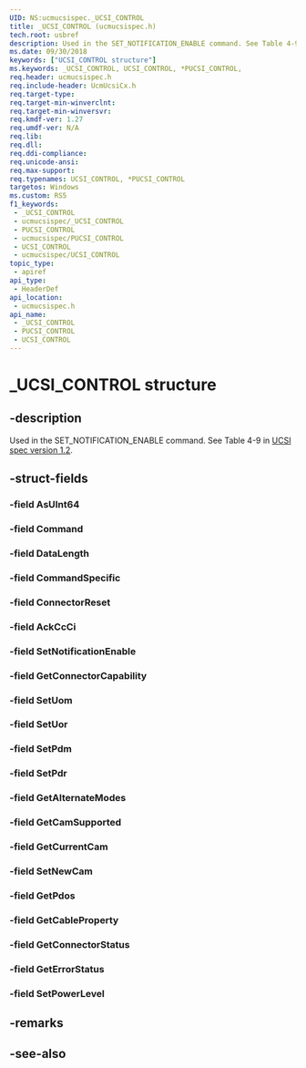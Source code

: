 ```yaml
---
UID: NS:ucmucsispec._UCSI_CONTROL
title: _UCSI_CONTROL (ucmucsispec.h)
tech.root: usbref
description: Used in the SET_NOTIFICATION_ENABLE command. See Table 4-9.
ms.date: 09/30/2018
keywords: ["UCSI_CONTROL structure"]
ms.keywords: _UCSI_CONTROL, UCSI_CONTROL, *PUCSI_CONTROL,
req.header: ucmucsispec.h
req.include-header: UcmUcsiCx.h
req.target-type: 
req.target-min-winverclnt: 
req.target-min-winversvr: 
req.kmdf-ver: 1.27
req.umdf-ver: N/A
req.lib: 
req.dll: 
req.ddi-compliance: 
req.unicode-ansi: 
req.max-support: 
req.typenames: UCSI_CONTROL, *PUCSI_CONTROL
targetos: Windows
ms.custom: RS5
f1_keywords:
 - _UCSI_CONTROL
 - ucmucsispec/_UCSI_CONTROL
 - PUCSI_CONTROL
 - ucmucsispec/PUCSI_CONTROL
 - UCSI_CONTROL
 - ucmucsispec/UCSI_CONTROL
topic_type:
 - apiref
api_type:
 - HeaderDef
api_location:
 - ucmucsispec.h
api_name:
 - _UCSI_CONTROL
 - PUCSI_CONTROL
 - UCSI_CONTROL
---
```


# _UCSI_CONTROL structure


## -description

Used in the SET_NOTIFICATION_ENABLE command. See Table 4-9 in [UCSI spec version 1.2](https://www.intel.com/content/dam/www/public/us/en/documents/technical-specifications/usb-type-c-ucsi-spec.pdf).

## -struct-fields

### -field AsUInt64

### -field Command

### -field DataLength

### -field CommandSpecific

### -field ConnectorReset

### -field AckCcCi

### -field SetNotificationEnable

### -field GetConnectorCapability

### -field SetUom

### -field SetUor

### -field SetPdm

### -field SetPdr

### -field GetAlternateModes

### -field GetCamSupported

### -field GetCurrentCam

### -field SetNewCam

### -field GetPdos

### -field GetCableProperty

### -field GetConnectorStatus

### -field GetErrorStatus

### -field SetPowerLevel

## -remarks

## -see-also

